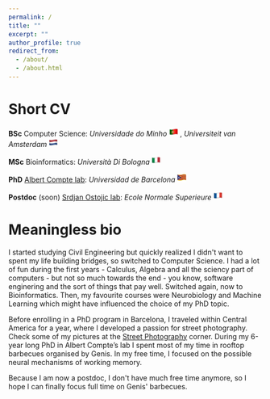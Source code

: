 ```yaml
---
permalink: /
title: ""
excerpt: ""
author_profile: true
redirect_from: 
  - /about/
  - /about.html
---
```

Short CV
======
**BSc** Computer Science: *Universidade do Minho* <img src="../images/pt.png" width="18" height="18" /> , *Universiteit van Amsterdam* <img src="../images/nl.png" width="18" height="18" /> 

**MSc** Bioinformatics: *Università Di Bologna* <img src="../images/it.png" width="18" height="18" /> 

**PhD** [Albert Compte lab](https://braincircuitsbehavior.org/people): *Universidad de Barcelona* <img src="../images/ca.png" width="18" height="18" /> 

**Postdoc** (soon) [Srdjan Ostojic lab](https://lnc2.dec.ens.fr/en/member/655/srdjan-ostojic): *Ecole Normale Superieure* <img src="../images/fr.png" width="18" height="18" /> 

Meaningless bio
======

I started studying Civil Engineering but quickly realized I didn't want to spent my life building bridges, so switched to Computer Science. I had a lot of fun during the first years  - Calculus, Algebra and all the sciency part of computers - but not so much towards the end - you know, software enginering and the sort of things that pay well. Switched again, now to Bioinformatics. Then, my favourite courses were Neurobiology and Machine Learning which might have influenced the choice of my PhD topic.

Before enrolling in a PhD program in Barcelona, I traveled within Central America for a year, where I developed a passion for street photography. Check some of my pictures at the [Street Photography](https://fuji360.tumblr.com/archive) corner. During my 6-year long PhD in Albert Compte’s lab I spent most of my time in rooftop barbecues organised by Genis. In my free time, I focused on the possible neural mechanisms of working memory. 

Because I am now a postdoc, I don't have much free time anymore, so I hope I can finally focus full time on Genis' barbecues.
